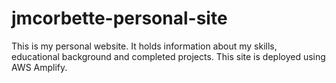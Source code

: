 # jmcorbette-personal-site
This is my personal website. It holds information about my skills, educational background and completed projects. This site is deployed using AWS Amplify.
